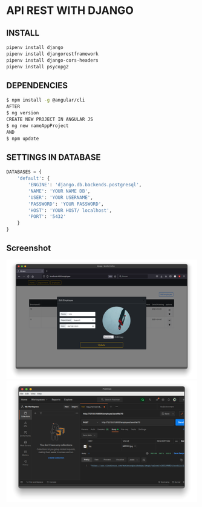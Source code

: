 # API REST WITH DJANGO



## INSTALL

```bash
pipenv install django
pipenv install djangorestframework
pipenv install django-cors-headers
pipenv install psycopg2
```
## DEPENDENCIES 
```bash
$ npm install -g @angular/cli
AFTER
$ ng version  
CREATE NEW PROJECT IN ANGULAR JS
$ ng new nameAppProject
AND
$ npm update
```

## SETTINGS IN DATABASE
```python
DATABASES = {
    'default': {
        'ENGINE': 'django.db.backends.postgresql',
        'NAME': 'YOUR NAME DB',
        'USER': 'YOUR USERNAME',
        'PASSWORD': 'YOUR PASSWORD',
        'HOST': 'YOUR HOST/ localhost',
        'PORT': '5432'
    }
}
```

## Screenshot

<img src="Screenshot.png" with="70%">
<img src="Screenshot_2.png" with="70%">

